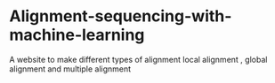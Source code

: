 # Alignment-sequencing-with-machine-learning
A website to make different types of alignment local alignment , global alignment and multiple  alignment
